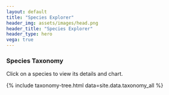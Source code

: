 ```yaml
---
layout: default
title: "Species Explorer"
header_img: assets/images/head.png
header_title: "Species Explorer"
header_type: hero
vega: true
---
```


### Species Taxonomy

Click on a species to view its details and chart.

{% include taxonomy-tree.html data=site.data.taxonomy_all %}
